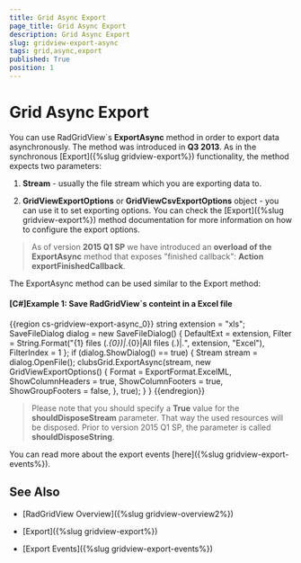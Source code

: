 ```yaml
---
title: Grid Async Export
page_title: Grid Async Export
description: Grid Async Export
slug: gridview-export-async
tags: grid,async,export
published: True
position: 1
---
```


# Grid Async Export

You can use RadGridView`s __ExportAsync__ method in order to export data asynchronously. The method was introduced in __Q3 2013__.    As in the synchronous [Export]({%slug gridview-export%}) functionality, the method expects two parameters:

1. __Stream__ - usually the file stream which you are exporting data to.
     

2. __GridViewExportOptions__ or __GridViewCsvExportOptions__ object - you can use it to set exporting options. You can check the [Export]({%slug gridview-export%})  method documentation for more information on how to configure the export options.
     
>As of version __2015 Q1 SP__ we have introduced an __overload of the ExportAsync__ method that exposes "finished callback": __Action exportFinishedCallback__.

The ExportAsync method can be used similar to the Export method: 

#### __[C#]Example 1: Save RadGridView`s conteint in a Excel file__

{{region cs-gridview-export-async_0}}
	string extension = "xls";
	SaveFileDialog dialog = new SaveFileDialog()
	{
	    DefaultExt = extension,
	    Filter = String.Format("{1} files (*.{0})|*.{0}|All files (*.*)|*.*", extension, "Excel"),
	    FilterIndex = 1
	};
	if (dialog.ShowDialog() == true)
	{
	    Stream stream = dialog.OpenFile();
	    clubsGrid.ExportAsync(stream,
	    new GridViewExportOptions()
	    {
	        Format = ExportFormat.ExcelML,
	        ShowColumnHeaders = true,
	        ShowColumnFooters = true,
	        ShowGroupFooters = false,
	    }, true);
	}
	        }
{{endregion}}



>Please note that you should specify a __True__ value for the __shouldDisposeStream__ parameter. That way the used resources will be disposed. Prior to version 2015 Q1 SP, the parameter is called __shouldDisposeString__.
          
You can read more about the export events [here]({%slug gridview-export-events%}).

## See Also
 * [RadGridView Overview]({%slug gridview-overview2%})

 * [Export]({%slug gridview-export%})

 * [Export Events]({%slug gridview-export-events%})
